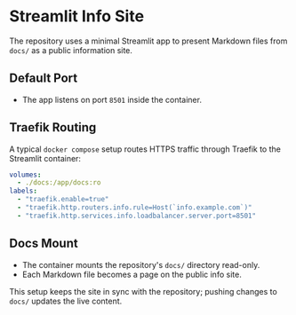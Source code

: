 # Streamlit Info Site

The repository uses a minimal Streamlit app to present Markdown files from `docs/` as a public information site.

## Default Port

- The app listens on port `8501` inside the container.

## Traefik Routing

A typical `docker compose` setup routes HTTPS traffic through Traefik to the Streamlit container:

```yaml
volumes:
  - ./docs:/app/docs:ro
labels:
  - "traefik.enable=true"
  - "traefik.http.routers.info.rule=Host(`info.example.com`)"
  - "traefik.http.services.info.loadbalancer.server.port=8501"
```

## Docs Mount

- The container mounts the repository's `docs/` directory read-only.
- Each Markdown file becomes a page on the public info site.

This setup keeps the site in sync with the repository; pushing changes to `docs/` updates the live content.
